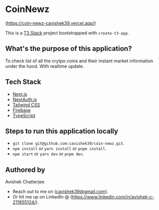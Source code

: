 # CoinNewz

(https://coin-newz-cavishek39.vercel.app/)

This is a [T3 Stack](https://create.t3.gg/) project bootstrapped with `create-t3-app`.

## What's the purpose of this application?

To check list of all the crytpo coins and their instant market information under the hood. With realtime update.

## Tech Stack

- [Next.js](https://nextjs.org)
- [NextAuth.js](https://next-auth.js.org)
- [Tailwind CSS](https://tailwindcss.com)
- [Firebase](https://firebase.google.com)
- [TypeScript](https://www.typescriptlang.org/)

## Steps to run this application locally

- `git clone git@github.com:cavishek39/coin-newz.git`.
- `npm install` or `yarn install` or `pnpm install`.
- `npm start` or `yarn dev` or `pnpm dev`.

## Authored by

Avishek Chatterjee 
- Reach out to me on (cavishek39@gmail.com).
- Or hit me up on LinkedIn @ (https://www.linkedin.com/in/avishek-c-211855124/).

